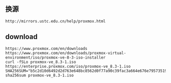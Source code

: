 ## 换源

    http://mirrors.ustc.edu.cn/help/proxmox.html

## download

    https://www.proxmox.com/en/downloads
    https://www.proxmox.com/en/downloads/proxmox-virtual-environment/iso/proxmox-ve-8-3-iso-installer
    curl -fSLo proxmox-ve_8.3-1.iso https://enterprise.proxmox.com/iso/proxmox-ve_8.3-1.iso
    SHA256SUM="b5c2d10d6492d2d763e648bc8562d0f77a90c39fac3a664e676e795735198b45"
    sha256sum proxmox-ve_8.3-1.iso
